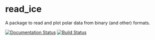 # read_ice
A package to read and plot polar data from binary (and other) formats.

[![Documentation Status](https://readthedocs.org/projects/read-ice/badge/?version=latest)](https://read-ice.readthedocs.io/en/latest/?badge=latest) [![Build Status](https://travis-ci.org/robbiemallett/read_ice.svg?branch=main)](https://travis-ci.org/robbiemallett/read_ice)
